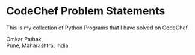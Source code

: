 # CodeChef Problem Statements
This is my collection of Python Programs that I have solved on CodeChef.<br />

Omkar Pathak,<br />
Pune, Maharashtra, India.<br />
